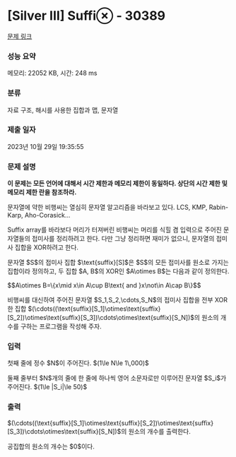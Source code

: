 # [Silver III] Suffi$\otimes$ - 30389 

[문제 링크](https://www.acmicpc.net/problem/30389) 

### 성능 요약

메모리: 22052 KB, 시간: 248 ms

### 분류

자료 구조, 해시를 사용한 집합과 맵, 문자열

### 제출 일자

2023년 10월 29일 19:35:55

### 문제 설명

<p><strong>이 문제는 모든 언어에 대해서 시간 제한과 메모리 제한이 동일하다. 상단의 시간 제한 및 메모리 제한 란을 참조하라.</strong></p>

<p>문자열에 약한 비행씨는 열심히 문자열 알고리즘을 바라보고 있다. LCS, KMP, Rabin-Karp, Aho-Corasick...</p>

<p>Suffix array를 바라보다 머리가 터져버린 비행씨는 머리를 식힐 겸 입력으로 주어진 문자열들의 접미사를 정리하려고 한다. 다만 그냥 정리하면 재미가 없으니, 문자열의 접미사 집합을 XOR하려고 한다.</p>

<p>문자열 $S$의 접미사 집합 $\text{suffix}[S]$은 $S$의 모든 접미사를 원소로 가지는 집합이라 정의하고, 두 집합 $A, B$의 XOR인 $A\otimes B$는 다음과 같이 정의한다.</p>

<p>$$A\otimes B=\{x\mid x\in A\cup B\text{ and }x\not\in A\cap B\}$$</p>

<p>비행씨를 대신하여 주어진 문자열 $S_1,S_2,\cdots,S_N$의 접미사 집합을 전부 XOR한 집합 $(\cdots((\text{suffix}[S_1]\otimes\text{suffix}[S_2])\otimes\text{suffix}[S_3])\cdots\otimes\text{suffix}[S_N])$의 원소의 개수를 구하는 프로그램을 작성해 주자.</p>

### 입력 

 <p>첫째 줄에 정수 $N$이 주어진다. $(1\le N\le 1\,000)$</p>

<p>둘째 줄부터 $N$개의 줄에 한 줄에 하나씩 영어 소문자로만 이루어진 문자열 $S_i$가 주어진다. $(1\le |S_i|\le 50)$</p>

### 출력 

 <p>$(\cdots((\text{suffix}[S_1]\otimes\text{suffix}[S_2])\otimes\text{suffix}[S_3])\cdots\otimes\text{suffix}[S_N])$의 원소의 개수를 출력한다.</p>

<p>공집합의 원소의 개수는 $0$이다.</p>

